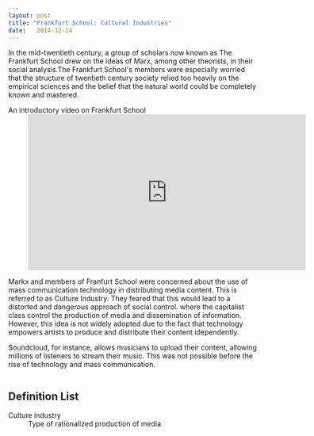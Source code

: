 ```yaml
---
layout: post
title: "Frankfurt School: Cultural Industries"
date:   2014-12-14
---
```


<p class="intro"><span class="dropcap">I</span>n the mid-twentieth century, a group of scholars now known as The Frankfurt School drew on the ideas of Marx, among other theorists, in their social analysis.The Frankfurt School's members were especially worried that the structure of twentieth century society relied too heavily on the empirical sciences and the belief that the natural world could be completely known and mastered.</p>

<dl>

<dt>An introductory video on Frankfurt School</dt>
  <dd> <iframe width="560" height="315" src="https://www.youtube.com/embed/B8yhRMIYqDk?ecver=1" frameborder="0" allowfullscreen></iframe></dd>
</dl>

Markx and members of Franfurt School were concerned about the use of mass communication technology in distributing media content. This is referred to as Culture Industry. They feared that this would lead to a distorted and dangerous approach of social control. where the capitalist class control the production of media and dissemination of information. However, this idea is not widely adopted due to the fact that technology empowers artists to produce and distribute their content idependently. 

Soundcloud, for instance, allows musicians to upload their content, allowing millions of listeners to stream their music. This was not possible before the rise of technology and mass communication. 

<img src="http://s2.quickmeme.com/img/99/995eda7836c3778d5be05fa69c9a9b12cff7ed6b0b231754e31bea30089b4d97.jpg" alt="">


## Definition List
<dl>
  <dt>Culture industry</dt>
  <dd>Type of rationalized production of media</dd>
 </dl>

